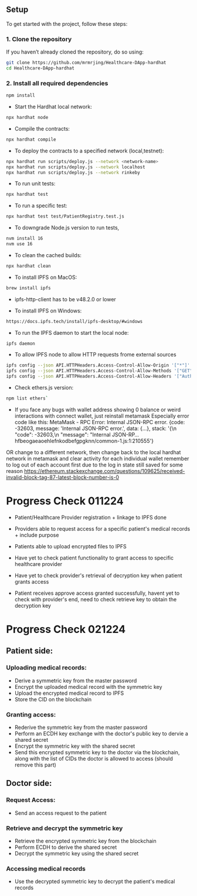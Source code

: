 ## Setup

To get started with the project, follow these steps:

### 1. Clone the repository
If you haven’t already cloned the repository, do so using:
```bash
git clone https://github.com/mrmrjing/Healthcare-DApp-hardhat
cd Healthcare-DApp-hardhat
```

### 2. Install all required dependencies
```bash
npm install 
```

- Start the Hardhat local network: 
```bash
npx hardhat node
```

- Compile the contracts: 
```bash
npx hardhat compile
```

- To deploy the contracts to a specified network (local,testnet): 
```bash
npx hardhat run scripts/deploy.js --network <network-name>
npx hardhat run scripts/deploy.js --network localhost
npx hardhat run scripts/deploy.js --network rinkeby
```

- To run unit tests: 
```bash
npx hardhat test
```

- To run a specific test: 
```bash
npx hardhat test test/PatientRegistry.test.js
```

- To downgrade Node.js version to run tests, 
```bash
nvm install 16 
nvm use 16
```

- To clean the cached builds: 
```bash
npx hardhat clean
```

- To install IPFS on MacOS: 
```bash
brew install ipfs
```

- ipfs-http-client has to be v48.2.0 or lower 

- To install IPFS on Windows: 
```bash 
https://docs.ipfs.tech/install/ipfs-desktop/#windows
```

- To run the IPFS daemon to start the local node: 
```bash
ipfs daemon
```

- To allow IPFS node to allow HTTP requests frome external sources 
```bash
ipfs config --json API.HTTPHeaders.Access-Control-Allow-Origin '["*"]'
ipfs config --json API.HTTPHeaders.Access-Control-Allow-Methods '["GET", "POST", "PUT"]'
ipfs config --json API.HTTPHeaders.Access-Control-Allow-Headers '["Authorization"]'
```

- Check ethers.js version: 
```bash
npm list ethers` 
```

- If you face any bugs with wallet address showing 0 balance or weird interactions with connect wallet, just reinstall metamask
Especially error code like this: 
MetaMask - RPC Error: Internal JSON-RPC error. 
{code: -32603, message: 'Internal JSON-RPC error.', data: {…}, stack: '{\n  "code": -32603,\n  "message": "Internal JSON-RP…hfbeogaeaoehlefnkodbefgpgknn/common-1.js:1:210555'}

OR 
change to a different network, then change back to the local hardhat network in metamask
and clear activity for each individual wallet 
remember to log out of each account first
due to the log in state still saved for some reason
https://ethereum.stackexchange.com/questions/109625/received-invalid-block-tag-87-latest-block-number-is-0


# Progress Check 011224 
- Patient/Healthcare Provider registration + linkage to IPFS done 
- Providers able to request access for a specific patient's medical records + include purpose 
- Patients able to upload encrypted files to IPFS 
- Have yet to check patient functionality to grant access to specific healthcare provider 
- Have yet to check provider's retrieval of decryption key when patient grants access

- Patient receives approve access granted successfully, havent yet to check with provider's end, need to check retrieve key to obtain the decryption key 

# Progress Check 021224 
## Patient side: 
### Uploading medical records: 
- Derive a symmetric key from the master password
- Encrypt the uploaded medical record with the symmetric key 
- Upload the encrypted medical record to IPFS 
- Store the CID on the blockchain 

### Granting access: 
- Rederive the symmetric key from the master password 
- Perform an ECDH key exchange with the doctor's public key to dervie a shared secret 
- Encrypt the symmetric key with the shared secret 
- Send this encrypted symmetric key to the doctor via the blockchain, along with the list of CIDs the doctor is allowed to access (should remove this part)

## Doctor side: 
### Request Access: 
- Send an access request to the patient 
### Retrieve and decrypt the symmetric key 
- Retrieve the encrypted symmetric key from the blockchain 
- Perform ECDH to derive the shared secret 
- Decrypt the symmetric key using the shared secret 

### Accessing medical records 
- Use the decrypted symmetric key to decrypt the patient's medical records 